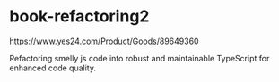 # book-refactoring2
https://www.yes24.com/Product/Goods/89649360

Refactoring smelly js code into robust and maintainable TypeScript for enhanced code quality.

